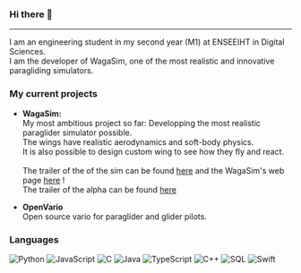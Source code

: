 ### Hi there 👋
***
I am an engineering student in my second year (M1) at ENSEEIHT in Digital Sciences.<br />
I am the developer of WagaSim, one of the most realistic and innovative paragliding simulators.


### My current projects
* 	**WagaSim:**<br />
My most ambitious project so far: Developping the most realistic paraglider simulator possible.<br />
The wings have realistic aerodynamics and soft-body physics.<br />
It is also possible to design custom wing to see how they fly and react.<br /><br />
The trailer of the of the sim can be found [here](https://youtu.be/X8hl8n83Nn0) and the WagaSim's web page [here](https://nathan-barraud.itch.io/wagasim-paragliding-simulator) !<br />
The trailer of the alpha can be found [here](https://youtu.be/h2J4jPJ2ZCU)

* **OpenVario**<br />
Open source vario for paraglider and glider pilots.

### Languages

![Python](https://img.shields.io/badge/-Python-000?&logo=Python)
![JavaScript](https://img.shields.io/badge/-JavaScript-000?&logo=JavaScript)
![C](https://img.shields.io/badge/-C-000?&logo=C)
![Java](https://img.shields.io/badge/-Java-000?&logo=Java&logoColor=007396)
![TypeScript](https://img.shields.io/badge/-TypeScript-000?&logo=TypeScript)
![C++](https://img.shields.io/badge/-C++-000?&logo=c%2b%2b&logoColor=00599C)
![SQL](https://img.shields.io/badge/-SQL-000?&logo=MySQL)
![Swift](https://img.shields.io/badge/-Swift-000?&logo=Swift)
